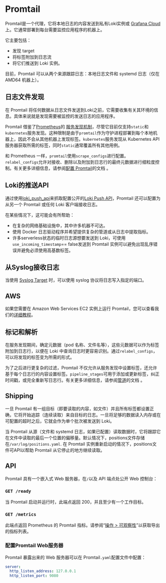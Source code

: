 # Promtail

Promtail是一个代理，它将本地日志的内容发送到私有Loki实例或 [Grafana Cloud](https://grafana.com/oss/loki)上。它通常部署到每台需要监控应用程序的机器上。

它主要包括：

- 发现 target
- 将标签附加到日志流
- 将它们推送到 Loki 实例。

目前，Promtail 可以从两个来源跟踪日志：本地日志文件和 systemd 日志（仅在 AMD64 机器上）。

## 日志文件发现

在 Promtail 将任何数据从日志文件发送到Loki之前，它需要收集有关其环境的信息。具体来说就是发现需要被监控的发送日志的应用程序。

Promtail 借鉴了[Prometheus](https://prometheus.io/docs/prometheus/latest/configuration/configuration/#scrape_config)的 [服务发现机制](https://prometheus.io/docs/prometheus/latest/configuration/configuration/#scrape_config)，尽管它目前仅支持`static`和`kubernetes`服务发现。这种限制是由于`promtail`作为守护进程部署到每个本地机器上，因此不会从其他机器上发现标签。`kubernetes`服务发现从 Kubernetes API 服务器获取所需的标签，同时`static`通常覆盖所有其他用例。

和 Prometheus 一样，`promtail`使用`scrape_configs`进行配置。 `relabel_configs`允许对接收、删除以及附加到日志行的最终元数据进行细粒度控制。有关更多详细信息，请参阅[配置 Promtail](clients/promtail/configuration/)的文档 。

## Loki的推送API

通过使用[loki_push_api](clients/promtail/configuration#loki_push_api_config)来抓取配置公开的[Loki Push API](https://grafana.com/docs/loki/latest/api#post-lokiapiv1push)，Promtail 还可以配置为从另一个 Promtail 或任何 Loki 客户端接收日志。

在某些情况下，这可能会有所帮助：

- 在复杂的网络基础设施中，其中许多机器不可达。
- 使用 Docker 日志驱动程序并希望提供复杂的管道或从日志中提取指标。
- 许多serverless状态的临时日志源想要发送到 Loki，可使用`use_incoming_timestamp`== false发送到 Promtail 实例可以避免出现乱序错误并避免必须使用高基数标签。

## 从Syslog接收日志

当使用 [Syslog Target](https://grafana.com/docs/loki/latest/clients/promtail/configuration#syslog_config) 时，可以使用 syslog 协议将日志写入指定的端口。

## AWS

如果您需要在 Amazon Web Services EC2 实例上运行 Promtail，您可以查看我们的[详细教程](clients/aws/ec2/)。

## 标记和解析

在服务发现期间，确定元数据（pod 名称、文件名等），这些元数据可以作为标签附加到日志行，以便在 Loki 中查询日志时更容易识别。通过`relabel_configs`，可以将发现的标签变为所需的形式。

为了之后进行更复杂的过滤，Promtail 不仅允许从服务发现中设置标签，还允许基于每个日志行的内容设置标签。`pipeline_stages`可用于添加或更新标签，纠正时间戳，或完全重新写日志行。有关更多详细信息，请参阅[管道](clients/promtail/pipelines/)的文档 。

## Shipping

一旦 Promtail 有一组目标（即要读取的内容，如文件）并且所有标签都设置正确，它将开始追踪（连续读取）来自目标的日志。一旦将足够的数据读入内存或在可配置的超时之后，它就会作为单个批次被发送到 Loki。

当 Promtail 从源（文件和 systemd 日志，如果已配置）读取数据时，它将跟踪它在文件中读取的最后一个位置的偏移量。默认情况下，positions文件存储在`/var/log/positions.yaml`. 在 Promtail 实例重新启动的情况下，positions文件可API以帮助 Promtail 从它停止的地方继续读取。

## API

Promtail 具有一个嵌入式 Web 服务器，在`/`以及 API 端点处公开 Web 控制台：

### `GET /ready`

当 Promtail 启动并运行时，此端点返回 200，并且至少有一个工作目标。

### `GET /metrics`

此端点返回 Prometheus 的 Promtail 指标。请参阅“[操作 > 可观察性](https://grafana.com/docs/loki/latest/operations/observability/)”以获取导出的指标列表。

### 配置Promtail Web服务器

Promtail 暴露出来的 Web 服务器可以在 Promtail`.yaml`配置文件中配置：

```yaml
server:
  http_listen_address: 127.0.0.1
  http_listen_port: 9080
```


